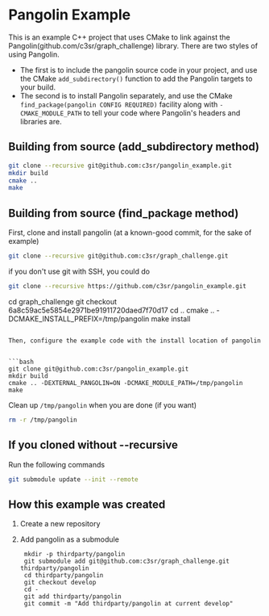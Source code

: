 # Pangolin Example

This is an example C++ project that uses CMake to link against the Pangolin(github.com/c3sr/graph_challenge) library.
There are two styles of using Pangolin.

* The first is to include the pangolin source code in your project, and use the CMake `add_subdirectory()` function to add the Pangolin targets to your build.
* The second is to install Pangolin separately, and use the CMake `find_package(pangolin CONFIG REQUIRED)` facility along with `-CMAKE_MODULE_PATH` to tell your code where Pangolin's headers and libraries are.

## Building from source (add_subdirectory method)

```bash
git clone --recursive git@github.com:c3sr/pangolin_example.git 
mkdir build
cmake ..
make
```

## Building from source (find_package method)

First, clone and install pangolin (at a known-good commit, for the sake of example)

```bash
git clone --recursive git@github.com:c3sr/graph_challenge.git
```

if you don't use git with SSH, you could do

```bash
git clone --recursive https://github.com/c3sr/pangolin_example.git
```

cd graph_challenge
git checkout 6a8c59ac5e5854e2971be91911720daed7f70d17
cd ..
cmake .. -DCMAKE_INSTALL_PREFIX=/tmp/pangolin
make install
```

Then, configure the example code with the install location of pangolin


```bash
git clone git@github.com:c3sr/pangolin_example.git 
mkdir build
cmake .. -DEXTERNAL_PANGOLIN=ON -DCMAKE_MODULE_PATH=/tmp/pangolin
make
```

Clean up `/tmp/pangolin` when you are done (if you want)

```bash
rm -r /tmp/pangolin
```

## If you cloned without --recursive

Run the following commands

```bash
git submodule update --init --remote
```


## How this example was created

1. Create a new repository
2. Add pangolin as a submodule

        mkdir -p thirdparty/pangolin
        git submodule add git@github.com:c3sr/graph_challenge.git thirdparty/pangolin
        cd thirdparty/pangolin
        git checkout develop
        cd -
        git add thirdparty/pangolin
        git commit -m "Add thirdparty/pangolin at current develop"